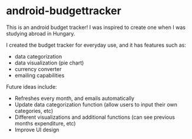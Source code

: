 # android-budgettracker
This is an android budget tracker! I was inspired to create one when I was studying abroad in Hungary.

I created the budget tracker for everyday use, and it has features such as:
- data categorization
- data visualization (pie chart)
- currency converter
- emailing capabilities

Future ideas include:
- Refreshes every month, and emails automatically
- Update data categorization function (allow users to input their own categories, etc)
- Different visualizations and additional functions (can see previous months expenditure, etc)
- Improve UI design
